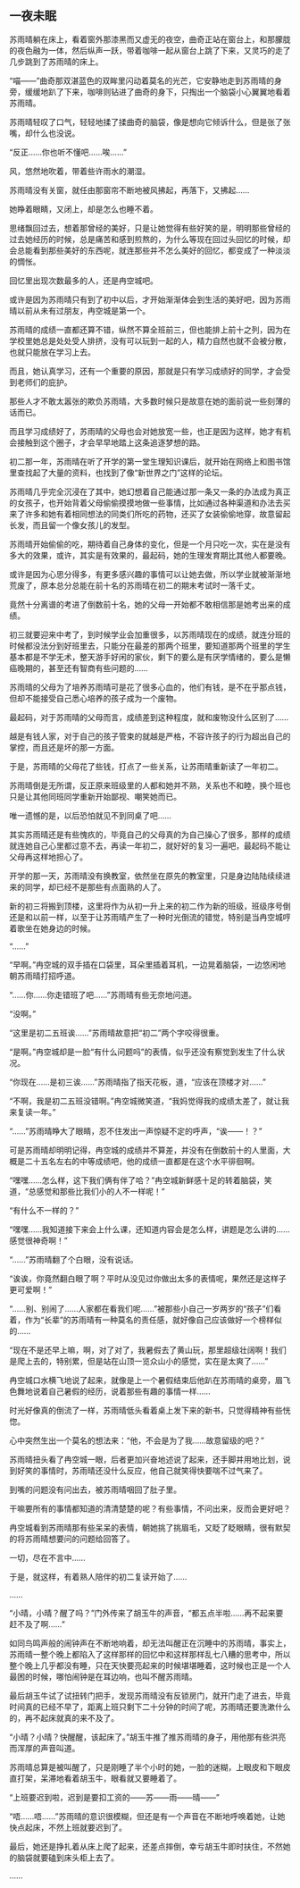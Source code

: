 ## 一夜未眠

苏雨晴躺在床上，看着窗外那漆黑而又虚无的夜空，曲奇正站在窗台上，和那朦胧的夜色融为一体，然后纵声一跃，带着咖啡一起从窗台上跳了下来，又灵巧的走了几步跳到了苏雨晴的床上。

“喵——”曲奇那双湛蓝色的双眸里闪动着莫名的光芒，它安静地走到苏雨晴的身旁，缓缓地趴了下来，咖啡则钻进了曲奇的身下，只掏出一个脑袋小心翼翼地看着苏雨晴。

苏雨晴轻叹了口气，轻轻地揉了揉曲奇的脑袋，像是想向它倾诉什么，但是张了张嘴，却什么也没说。

“反正……你也听不懂吧……唉……”

风，悠然地吹着，带着些许雨水的潮湿。

苏雨晴没有关窗，就任由那窗帘不断地被风拂起，再落下，又拂起……

她睁着眼睛，又闭上，却是怎么也睡不着。

思绪飘回过去，想着那曾经的美好，只是让她觉得有些好笑的是，明明那些曾经的过去她经历的时候，总是痛苦和感到煎熬的，为什么等现在回过头回忆的时候，却会总能看到那些美好的东西呢，就连那些并不怎么美好的回忆，都变成了一种淡淡的惆怅。

回忆里出现次数最多的人，还是冉空城吧。

或许是因为苏雨晴只有到了初中以后，才开始渐渐体会到生活的美好吧，因为苏雨晴以前从未有过朋友，冉空城是第一个。

苏雨晴的成绩一直都还算不错，纵然不算全班前三，但也能排上前十之列，因为在学校里她总是处处受人排挤，没有可以玩到一起的人，精力自然也就不会被分散，也就只能放在学习上去。

而且，她认真学习，还有一个重要的原因，那就是只有学习成绩好的同学，才会受到老师们的庇护。

那些人才不敢太嚣张的欺负苏雨晴，大多数时候只是故意在她的面前说一些刻薄的话而已。

而且学习成绩好了，苏雨晴的父母也会对她放宽一些，也正是因为这样，她才有机会接触到这个圈子，才会早早地踏上这条追逐梦想的路。

初二那一年，苏雨晴在听了开学的第一堂生理知识课后，就开始在网络上和图书馆里查找起了大量的资料，也找到了像“新世界之门”这样的论坛。

苏雨晴几乎完全沉浸在了其中，她幻想着自己能通过那一条又一条的办法成为真正的女孩子，也开始背着父母偷偷摸摸地做一些事情，比如通过各种渠道和办法去买来了许多和她有着相同想法的同类们所吃的药物，还买了女装偷偷地穿，故意留起长发，而且留一个像女孩儿的发型。

苏雨晴开始偷偷的吃，期待着自己身体的变化，但是一个月只吃一次，实在是没有多大的效果，或许，其实是有效果的，最起码，她的生理发育期比其他人都要晚。

或许是因为心思分得多，有更多感兴趣的事情可以让她去做，所以学业就被渐渐地荒废了，原本总分总能在前十名的苏雨晴在初二的期末考试时一落千丈。

竟然十分离谱的考进了倒数前十名，她的父母一开始都不敢相信那是她考出来的成绩。

初三就要迎来中考了，到时候学业会加重很多，以苏雨晴现在的成绩，就连分班的时候都没法分到好班里去，只能分在最差的那两个班里，要知道那两个班里的学生基本都是不学无术，整天游手好闲的家伙，剩下的要么是有厌学情绪的，要么是懒癌晚期的，甚至还有智商有些问题的……

苏雨晴的父母为了培养苏雨晴可是花了很多心血的，他们有钱，是不在乎那点钱，但却不能接受自己悉心培养的孩子成为一个废物。

最起码，对于苏雨晴的父母而言，成绩差到这种程度，就和废物没什么区别了……

越是有钱人家，对于自己的孩子管束的就越是严格，不容许孩子的行为超出自己的掌控，而且还是坏的那一方面。

于是，苏雨晴的父母花了些钱，打点了一些关系，让苏雨晴重新读了一年初二。

苏雨晴倒是无所谓，反正原来班级里的人都和她并不熟，关系也不和睦，换个班也只是让其他同班同学重新开始鄙视、嘲笑她而已。

唯一遗憾的是，以后恐怕就见不到同桌了吧……

其实苏雨晴还是有些愧疚的，毕竟自己的父母真的为自己操心了很多，那样的成绩就连她自己心里都过意不去，再读一年初二，就好好的复习一遍吧，最起码不能让父母再这样地担心了。

开学的那一天，苏雨晴没有换教室，依然坐在原先的教室里，只是身边陆陆续续进来的同学，却已经不是那些有点面熟的人了。

新的初三将搬到顶楼，这里将作为从初一升上来的初二作为新的班级，班级序号倒还是和以前一样，以至于让苏雨晴产生了一种时光倒流的错觉，特别是当冉空城哼着歌坐在她身边的时候。

“……”

“早啊。”冉空城的双手插在口袋里，耳朵里插着耳机，一边晃着脑袋，一边悠闲地朝苏雨晴打招呼道。

“……你……你走错班了吧……”苏雨晴有些无奈地问道。

“没啊。”

“这里是初二五班诶……”苏雨晴故意把“初二”两个字咬得很重。

“是啊。”冉空城却是一脸“有什么问题吗”的表情，似乎还没有察觉到发生了什么状况。

“你现在……是初三诶……”苏雨晴指了指天花板，道，“应该在顶楼才对……”

“不啊，我是初二五班没错啊。”冉空城微笑道，“我妈觉得我的成绩太差了，就让我来复读一年。”

“……”苏雨晴睁大了眼睛，忍不住发出一声惊疑不定的呼声，“诶——！？”

可是苏雨晴却明明记得，冉空城的成绩并不算差，并没有在倒数前十的人里面，大概是二十五名左右的中等成绩吧，他的成绩一直都是在这个水平徘徊啊。

“嘿嘿……怎么样，这下我们俩有伴了哈？”冉空城新鲜感十足的转着脑袋，笑道，“总感觉和那些比我们小的人不一样呢！”

“有什么不一样的？”

“嘿嘿……我知道接下来会上什么课，还知道内容会是怎么样，讲题是怎么讲的……感觉很神奇啊！”

“……”苏雨晴翻了个白眼，没有说话。

“诶诶，你竟然翻白眼了啊？平时从没见过你做出太多的表情呢，果然还是这样子更可爱啊！”

“……别、别闹了……人家都在看我们呢……”被那些小自己一岁两岁的“孩子”们看着，作为“长辈”的苏雨晴有一种莫名的责任感，就好像自己应该做好一个榜样似的……

“现在不是还早上嘛，啊，对了对了，我暑假去了黄山玩，那里超级壮阔啊！我们是爬上去的，特别累，但是站在山顶一览众山小的感觉，实在是太爽了……”

冉空城口水横飞地说了起来，就像是上一个暑假结束后他趴在苏雨晴的桌旁，眉飞色舞地说着自己暑假的经历，说着那些有趣的事情一样……

时光好像真的倒流了一样，苏雨晴低头看着桌上发下来的新书，只觉得精神有些恍惚。

心中突然生出一个莫名的想法来：“他，不会是为了我……故意留级的吧？”

苏雨晴扭头看了冉空城一眼，后者更加兴奋地述说了起来，还手脚并用地比划，说到好笑的事情时，苏雨晴还没什么反应，他自己就笑得快要喘不过气来了。

到嘴的问题没有问出去，被苏雨晴咽回了肚子里。

干嘛要所有的事情都知道的清清楚楚的呢？有些事情，不问出来，反而会更好吧？

冉空城看到苏雨晴那有些呆呆的表情，朝她挑了挑眉毛，又眨了眨眼睛，很有默契的将苏雨晴想要问的问题给回答了。

一切，尽在不言中……

于是，就这样，有着熟人陪伴的初二复读开始了……

……

“小晴，小晴？醒了吗？”门外传来了胡玉牛的声音，“都五点半啦……再不起来要赶不及了啊……”

如同鸟鸣声般的闹钟声在不断地响着，却无法叫醒正在沉睡中的苏雨晴，事实上，苏雨晴一整个晚上都陷入了这样那样的回忆中和这样那样乱七八糟的思考中，所以整个晚上几乎都没有睡，只在天快要亮起来的时候堪堪睡着，这时候也正是一个人最困的时候，哪怕闹钟是在耳边响，也叫不醒苏雨晴。

最后胡玉牛试了试扭转门把手，发现苏雨晴没有反锁房门，就开门走了进去，毕竟时间真的已经不早了，距离上班只剩下二十分钟的时间了呢，苏雨晴还要洗漱什么的，再不起床就真的来不及了。

“小晴？小晴？快醒醒，该起床了。”胡玉牛推了推苏雨晴的身子，用他那有些洪亮而浑厚的声音叫道。

苏雨晴总算是被叫醒了，只是刚睡了半个小时的她，一脸的迷糊，上眼皮和下眼皮直打架，呆滞地看着胡玉牛，眼看就又要睡着了。

“上班要迟到啦，迟到是要扣工资的——苏——雨——晴——”

“唔……唔……”苏雨晴的意识很模糊，但还是有一个声音在不断地呼唤着她，让她快点起床，不然上班就要迟到了。

最后，她还是挣扎着从床上爬了起来，还差点摔倒，幸亏胡玉牛即时扶住，不然她的脑袋就要磕到床头柜上去了。

……

